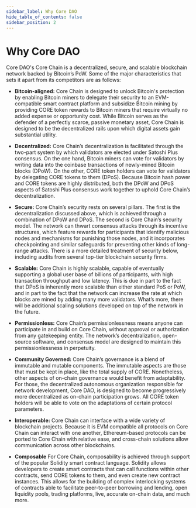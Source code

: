 ```yaml
---
sidebar_label: Why Core DAO
hide_table_of_contents: false
sidebar_position: 2
---
```


# Why Core DAO 

Core DAO's Core Chain is a decentralized, secure, and scalable blockchain network backed by Bitcoin’s PoW. Some of the major characteristics that sets it apart from its competitors are as follows:

* **Bitcoin-aligned:**  Core Chain is designed to unlock Bitcoin's protection by enabling Bitcoin miners to delegate their security to an EVM-compatible smart contract platform and subsidize Bitcoin mining by providing CORE token rewards to Bitcoin miners that require virtually no added expense or opportunity cost. While Bitcoin serves as the defender of a perfectly scarce, passive monetary asset, Core Chain is designed to be the decentralized rails upon which digital assets gain substantial utility.

* **Decentralized:** Core Chain’s decentralization is facilitated through the two-part system by which validators are elected under Satoshi Plus consensus. On the one hand, Bitcoin miners can vote for validators by writing data into the coinbase transactions of newly-mined Bitcoin blocks (DPoW). On the other, CORE token holders can vote for validators by delegating CORE tokens to them (DPoS). Because Bitcoin hash power and CORE tokens are highly distributed, both the DPoW and DPoS aspects of Satoshi Plus consensus work together to uphold Core Chain’s decentralization.

* **Secure:** Core Chain’s security rests on several pillars. The first is the decentralization discussed above, which is achieved through a combination of DPoW and DPoS. The second is Core Chain’s security model. The network can thwart consensus attacks through its incentive structures, which feature rewards for participants that identify malicious nodes and mechanisms for punishing those nodes, and it incorporates checkpointing and similar safeguards for preventing other kinds of long-range attacks. There is a more detailed treatment of security below, including audits from several top-tier blockchain security firms.

* **Scalable:** Core Chain is highly scalable, capable of eventually supporting a global user base of billions of participants, with high transaction throughput and low latency. This is due in part to the fact that DPoS is inherently more scalable than either standard PoS or PoW, and in part to the fact that the network can increase the rate at which blocks are mined by adding many more validators. What’s more, there will be additional scaling solutions developed on top of the network in the future.

* **Permissionless:** Core Chain’s permissionlessness means anyone can participate in and build on Core Chain, without approval or authorization from any gatekeeping entity. The network’s decentralization, open-source software, and consensus model are designed to maintain this permissionlessness in perpetuity.

* **Community Governed:** Core Chain’s governance is a blend of immutable and mutable components. The immutable aspects are those that must be kept in place, like the total supply of CORE. Nonetheless, other aspects of on-chain governance would benefit from adaptability. For those, the decentralized autonomous organization responsible for network development, Core DAO, is designed to become progressively more decentralized as on-chain participation grows. All CORE token holders will be able to vote on the adaptations of certain protocol parameters.

* **Interoperable:** Core Chain can interface with a wide variety of blockchain projects. Because it is EVM compatible all protocols on Core Chain can interact with one another, Ethereum-based protocols can be ported to Core Chain with relative ease, and cross-chain solutions allow communication across other blockchains.

* **Composable** For Core Chain, composability is achieved through support of the popular Solidity smart contract language. Solidity allows developers to create smart contracts that can call functions within other contracts, send CORE tokens to them, and even create new contract instances. This allows for the building of complex interlocking systems of contracts able to facilitate peer-to-peer borrowing and lending, open liquidity pools, trading platforms, live, accurate on-chain data, and much more.